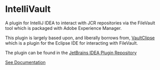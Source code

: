 # IntelliVault

A plugin for IntelliJ IDEA to interact with JCR repositories via the FileVault tool which is packaged with Adobe Experience Manager.

This plugin is largely based upon, and liberally borrows from, [VaultClipse](http://vaultclipse.sourceforge.net/) which is a plugin for the Eclipse IDE for interacting with FileVault.

The plugin can be found in the [JetBrains IDEA Plugin Repository](http://plugins.jetbrains.com/plugin/7328)

[See Documentation](docs/Index.md)
